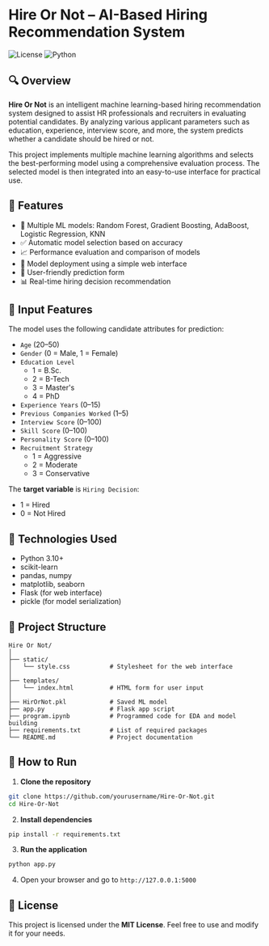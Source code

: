 # Hire Or Not – AI-Based Hiring Recommendation System

![License](https://img.shields.io/badge/license-MIT-green) ![Python](https://img.shields.io/badge/Python-3.10-blue)

## 🔍 Overview

**Hire Or Not** is an intelligent machine learning-based hiring recommendation system designed to assist HR professionals and recruiters in evaluating potential candidates. By analyzing various applicant parameters such as education, experience, interview score, and more, the system predicts whether a candidate should be hired or not.

This project implements multiple machine learning algorithms and selects the best-performing model using a comprehensive evaluation process. The selected model is then integrated into an easy-to-use interface for practical use.

## 🚀 Features

- 🧪 Multiple ML models: Random Forest, Gradient Boosting, AdaBoost, Logistic Regression, KNN
- ✅ Automatic model selection based on accuracy
- 📈 Performance evaluation and comparison of models
- 💾 Model deployment using a simple web interface
- 🧩 User-friendly prediction form
- 📊 Real-time hiring decision recommendation

## 🧾 Input Features

The model uses the following candidate attributes for prediction:

- `Age` (20–50)
- `Gender` (0 = Male, 1 = Female)
- `Education Level`  
  - 1 = B.Sc.  
  - 2 = B-Tech  
  - 3 = Master's  
  - 4 = PhD  
- `Experience Years` (0–15)
- `Previous Companies Worked` (1–5)
- `Interview Score` (0–100)
- `Skill Score` (0–100)
- `Personality Score` (0–100)
- `Recruitment Strategy`  
  - 1 = Aggressive  
  - 2 = Moderate  
  - 3 = Conservative

The **target variable** is `Hiring Decision`:  
- 1 = Hired  
- 0 = Not Hired

## 🧰 Technologies Used

- Python 3.10+
- scikit-learn
- pandas, numpy
- matplotlib, seaborn
- Flask (for web interface)
- pickle (for model serialization)

## 📁 Project Structure

```
Hire Or Not/
│
├── static/
│   └── style.css           # Stylesheet for the web interface
│
├── templates/
│   └── index.html          # HTML form for user input
│
├── HirOrNot.pkl            # Saved ML model
├── app.py                  # Flask app script
├── program.ipynb           # Programmed code for EDA and model building
├── requirements.txt        # List of required packages
└── README.md               # Project documentation
```

## 🚦 How to Run

1. **Clone the repository**

```bash
git clone https://github.com/yourusername/Hire-Or-Not.git
cd Hire-Or-Not
```

2. **Install dependencies**

```bash
pip install -r requirements.txt
```

3. **Run the application**

```bash
python app.py
```

4. Open your browser and go to `http://127.0.0.1:5000`

## 📄 License

This project is licensed under the **MIT License**. Feel free to use and modify it for your needs.

